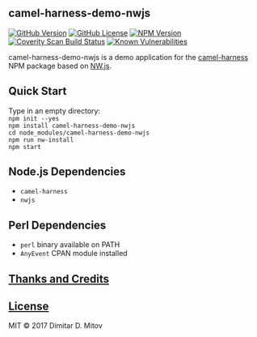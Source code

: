 camel-harness-demo-nwjs
--------------------------------------------------------------------------------

[![GitHub Version](https://img.shields.io/github/release/ddmitov/camel-harness-demo-nwjs.svg)](https://github.com/ddmitov/camel-harness-demo-nwjs/releases)
[![GitHub License](https://img.shields.io/badge/License-MIT-yellow.svg)](./LICENSE.md)
[![NPM Version](https://img.shields.io/npm/v/camel-harness-demo-nwjs.svg)](https://www.npmjs.com/package/camel-harness-demo-nwjs)
[![Coverity Scan Build Status](https://scan.coverity.com/projects/11437/badge.svg)](https://scan.coverity.com/projects/ddmitov-camel-harness-demo-nwjs)
[![Known Vulnerabilities](https://snyk.io/test/github/ddmitov/camel-harness-demo-nwjs/badge.svg)](https://snyk.io/test/github/ddmitov/camel-harness-demo-nwjs)  

camel-harness-demo-nwjs is a demo application for the [camel-harness](https://www.npmjs.com/package/camel-harness) NPM package based on [NW.js](http://nwjs.io/).

## Quick Start
Type in an empty directory:  
``npm init --yes``  
``npm install camel-harness-demo-nwjs``  
``cd node_modules/camel-harness-demo-nwjs``  
``npm run nw-install``  
``npm start``

## Node.js Dependencies
* ``camel-harness``
* ``nwjs``

## Perl Dependencies
* ``perl`` binary available on PATH
* ``AnyEvent`` CPAN module installed

## [Thanks and Credits](./CREDITS.md)

## [License](./LICENSE.md)
MIT © 2017 Dimitar D. Mitov  
